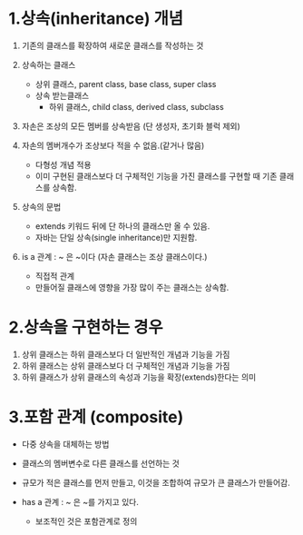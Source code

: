 1.상속(inheritance) 개념
==========================
   1. 기존의 클래스를 확장하여 새로운 클래스를 작성하는 것
   2. 상속하는 클래스 
      - 상위 클래스, parent class, base class, super class
      - 상속 받는클래스
           - 하위 클래스, child class, derived class, subclass

   3. 자손은 조상의 모든 멤버를 상속받음 (단 생성자, 초기화 블럭 제외)
   4. 자손의 멤버개수가 조상보다 적을 수 없음.(같거나 많음)  
      - 다형성 개념 적용
      - 이미 구현된 클래스보다 더 구체적인 기능을 가진 클래스를 구현할 때
        기존 클래스를 상속함.

   5. 상속의 문법
      - extends 키워드 뒤에 단 하나의 클래스만 올 수 있음.
      - 자바는 단일 상속(single inheritance)만 지원함.

   6. is a 관계 : ~ 은 ~이다 (자손 클래스는 조상 클래스이다.)   
      - 직접적 관계  
      - 만들어질 클래스에 영향을 가장 많이 주는 클래스는 상속함.  

2.상속을 구현하는 경우
======================
   1. 상위 클래스는 하위 클래스보다 더 일반적인 개념과 기능을 가짐
   2. 하위 클래스는 상위 클래스보다 더 구체적인 개념과 기능을 가짐
   3. 하위 클래스가 상위 클래스의 속성과 기능을 확장(extends)한다는 의미

3.포함 관계 (composite)
========================
   * 다중 상속을 대체하는 방법
   * 클래스의 멤버변수로 다른 클래스를 선언하는 것
   * 규모가 적은 클래스를 먼저 만들고, 이것을 조합하여 규모가 큰 클래스가
     만들어감.

   * has a 관계 : ~ 은 ~를 가지고 있다.  
       - 보조적인 것은 포함관계로 정의


